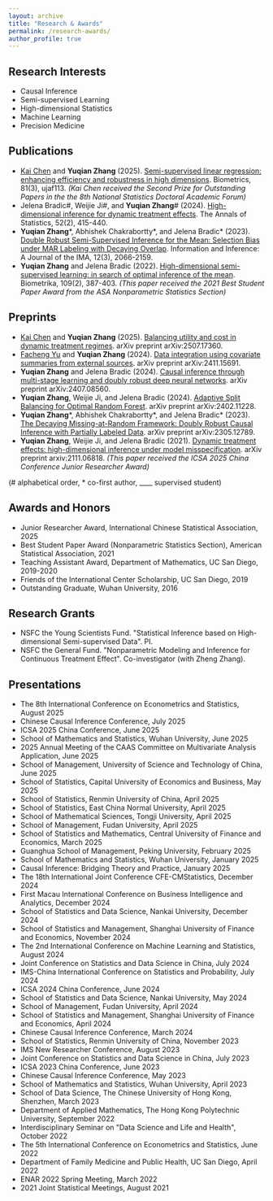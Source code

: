 ```yaml
---
layout: archive
title: "Research & Awards"
permalink: /research-awards/
author_profile: true
---
```


Research Interests
------
<ul>
    <li>Causal Inference</li>
    <li>Semi-supervised Learning</li>
    <li>High-dimensional Statistics</li>
    <li>Machine Learning</li>
    <li>Precision Medicine</li>
</ul>

Publications
------
<ul>
    <li><ins>Kai Chen</ins> and <b>Yuqian Zhang</b> (2025). <a href="https://academic.oup.com/biometrics/article/81/3/ujaf113/8242109">Semi-supervised linear regression: enhancing efficiency and robustness in high dimensions</a>. Biometrics, 81(3), ujaf113. <i>(Kai Chen received the Second Prize for Outstanding Papers in the the 8th National Statistics Doctoral Academic Forum)</i></li>
    <li>Jelena Bradic#, Weijie Ji#, and <b>Yuqian Zhang</b># (2024). <a href="https://projecteuclid.org/journals/annals-of-statistics/volume-52/issue-2/High-dimensional-inference-for-dynamic-treatment-effects/10.1214/24-AOS2352.short">High-dimensional inference for dynamic treatment effects</a>. The Annals of Statistics, 52(2), 415-440.</li>
    <li><b>Yuqian Zhang</b>*, Abhishek Chakrabortty*, and Jelena Bradic* (2023). <a href="https://doi.org/10.1093/imaiai/iaad021">Double Robust Semi-Supervised Inference for the Mean: Selection Bias under MAR Labeling with Decaying Overlap</a>. Information and Inference: A Journal of the IMA, 12(3), 2066-2159.</li>
    <li><b>Yuqian Zhang</b> and Jelena Bradic (2022). <a href="https://academic.oup.com/biomet/article/109/2/387/6370142">High-dimensional semi-supervised learning: in search of optimal inference of the mean</a>. Biometrika, 109(2), 387-403. <i>(This paper received the 2021 Best Student Paper Award from the ASA Nonparametric Statistics Section)</i></li>
</ul>

Preprints
------
<ul>
    <li><ins>Kai Chen</ins> and <b>Yuqian Zhang</b> (2025). <a href="https://arxiv.org/abs/2507.17360">Balancing utility and cost in dynamic treatment regimes</a>. arXiv preprint arXiv:2507.17360.</li>
    <li><ins>Facheng Yu</ins> and <b>Yuqian Zhang</b> (2024). <a href="https://arxiv.org/abs/2411.15691">Data integration using covariate summaries from external sources</a>. arXiv preprint arXiv:2411.15691.</li>
    <li><b>Yuqian Zhang</b> and Jelena Bradic (2024). <a href="https://arxiv.org/abs/2407.08560">Causal inference through multi-stage learning and doubly robust deep neural networks</a>. arXiv preprint arXiv:2407.08560.</li>
    <li><b>Yuqian Zhang</b>, Weijie Ji, and Jelena Bradic (2024). <a href="https://arxiv.org/abs/2402.11228">Adaptive Split Balancing for Optimal Random Forest</a>. arXiv preprint arXiv:2402.11228.</li>
    <li><b>Yuqian Zhang</b>*, Abhishek Chakrabortty*, and Jelena Bradic* (2023). <a href="https://arxiv.org/abs/2305.12789">The Decaying Missing-at-Random Framework: Doubly Robust Causal Inference with Partially Labeled Data</a>. arXiv preprint arXiv:2305.12789.</li>
    <li><b>Yuqian Zhang</b>, Weijie Ji, and Jelena Bradic (2021). <a href="https://arxiv.org/abs/2111.06818">Dynamic treatment effects: high-dimensional inference under model misspecification</a>. arXiv preprint arxiv:2111.06818. <i>(This paper received the ICSA 2025 China Conference Junior Researcher Award)</i></li>
</ul>
(# alphabetical order, * co-first author, ____ supervised student)

Awards and Honors
------
<ul>
    <li>Junior Researcher Award, International Chinese Statistical Association, 2025</li>
    <li>Best Student Paper Award (Nonparametric Statistics Section), American Statistical Association, 2021</li>
    <li>Teaching Assistant Award, Department of Mathematics, UC San Diego, 2019-2020</li>
    <li>Friends of the International Center Scholarship, UC San Diego, 2019</li>
    <li>Outstanding Graduate, Wuhan University, 2016</li>
</ul>

Research Grants
------
<ul>
    <li>NSFC the Young Scientists Fund. "Statistical Inference based on High-dimensional Semi-supervised Data". PI.</li>
    <li>NSFC the General Fund. "Nonparametric Modeling and Inference for Continuous Treatment Effect". Co-investigator (with Zheng Zhang).</li>
</ul>

Presentations
------
<ul>
    <li>The 8th International Conference on Econometrics and Statistics, August 2025</li>
    <li>Chinese Causal Inference Conference, July 2025</li>
    <li>ICSA 2025 China Conference, June 2025</li>
    <li>School of Mathematics and Statistics, Wuhan University, June 2025</li>
    <li>2025 Annual Meeting of the CAAS Committee on Multivariate Analysis Application, June 2025</li>
    <li>School of Management, University of Science and Technology of China, June 2025</li>
    <li>School of Statistics, Capital University of Economics and Business, May 2025</li>
    <li>School of Statistics, Renmin University of China, April 2025</li>
    <li>School of Statistics, East China Normal University, April 2025</li>
    <li>School of Mathematical Sciences, Tongji University, April 2025</li>
    <li>School of Management, Fudan University, April 2025</li>
    <li>School of Statistics and Mathematics, Central University of Finance and Economics, March 2025</li>
    <li>Guanghua School of Management, Peking University, February 2025</li>
    <li>School of Mathematics and Statistics, Wuhan University, January 2025</li>
    <li>Causal Inference: Bridging Theory and Practice, January 2025</li>
    <li>The 18th International Joint Conference CFE-CMStatistics, December 2024</li>
    <li>First Macau International Conference on Business Intelligence and Analytics, December 2024</li>
    <li>School of Statistics and Data Science, Nankai University, December 2024</li>
    <li>School of Statistics and Management, Shanghai University of Finance and Economics, November 2024</li>
    <li>The 2nd International Conference on Machine Learning and Statistics, August 2024</li>
    <li>Joint Conference on Statistics and Data Science in China, July 2024</li>
    <li>IMS-China International Conference on Statistics and Probability, July 2024</li>
    <li>ICSA 2024 China Conference, June 2024</li>
    <li>School of Statistics and Data Science, Nankai University, May 2024</li>
    <li>School of Management, Fudan University, April 2024</li>
    <li>School of Statistics and Management, Shanghai University of Finance and Economics, April 2024</li>
    <li>Chinese Causal Inference Conference, March 2024</li>
    <li>School of Statistics, Renmin University of China, November 2023</li>
    <li>IMS New Researcher Conference, August 2023</li>
    <li>Joint Conference on Statistics and Data Science in China, July 2023</li>
    <li>ICSA 2023 China Conference, June 2023</li>
    <li>Chinese Causal Inference Conference, May 2023</li>
    <li>School of Mathematics and Statistics, Wuhan University, April 2023</li>
    <li>School of Data Science, The Chinese University of Hong Kong, Shenzhen, March 2023</li>
    <li>Department of Applied Mathematics, The Hong Kong Polytechnic University, September 2022</li>
    <li>Interdisciplinary Seminar on "Data Science and Life and Health", October 2022</li>
    <li>The 5th International Conference on Econometrics and Statistics, June 2022</li>
    <li>Department of Family Medicine and Public Health, UC San Diego, April 2022</li>
    <li>ENAR 2022 Spring Meeting, March 2022</li>
    <li>2021 Joint Statistical Meetings, August 2021</li>
</ul>
